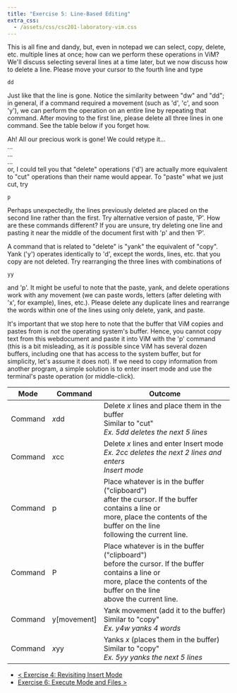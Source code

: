 ```yaml
---
title: "Exercise 5: Line-Based Editing"
extra_css:
  - /assets/css/csc201-laboratory-vim.css
---
```

This is all fine and dandy, but, even in notepad we can select, copy, delete, etc. multiple lines at once; how can we perform these operations in ViM? We'll discuss selecting several lines at a time later, but we now discuss how to delete a line. Please move your cursor to the fourth line and type

    dd

Just like that the line is gone. Notice the similarity between "dw" and "dd"; in general, if a command required a movement (such as 'd', 'c', and soon 'y'), we can perform the operation on an entire line by repeating that command. After moving to the first line, please delete all three lines in one command. See the table below if you forget how.

Ah! All our precious work is gone! We could retype it...<br />
...<br />
...<br />
...<br />
or, I could tell you that "delete" operations ('d') are actually more equivalent to "cut" operations than their name would appear. To "paste" what we just cut, try

    p

Perhaps unexpectedly, the lines previously deleted are placed on the second line rather than the first. Try alternative version of paste, 'P'.  How are these commands different? If you are unsure, try deleting one line and pasting it near the middle of the document first with 'p' and then 'P'.

A command that is related to "delete" is "yank" the equivalent of "copy".  Yank ('y') operates identically to 'd', except the words, lines, etc. that you copy are not deleted. Try rearranging the three lines with combinations of

    yy

and 'p'. It might be useful to note that the paste, yank, and delete operations work with any movement (we can paste words, letters (after deleting with 'x', for example), lines, etc.). Please delete any duplicate lines and rearrange the words within one of the lines using only delete, yank, and paste.

It's important that we stop here to note that the buffer that ViM copies and pastes from is *not* the operating system's buffer. Hence, you cannot copy text from this webdocument and paste it into ViM with the 'p' command (this is a bit misleading, as it <em>is</em> possible since ViM has several dozen buffers, including one that has access to the system buffer, but for simplicity, let's assume it does not). If we need to copy information from another program, a simple solution is to enter insert mode and use the terminal's paste operation (or middle-click).

 Mode | Command | Outcome
------|---------|---------
Command | *x*dd | Delete *x* lines and place them in the buffer<br /> Similar to "cut"<br /> *Ex. 5dd deletes the next 5 lines*
Command | *x*cc | Delete *x* lines and enter Insert mode<br /> *Ex. 2cc deletes the next 2 lines and enters<br /> Insert mode*
Command | p | Place whatever is in the buffer ("clipboard")<br /> after the cursor. If the buffer contains a line or<br /> more, place the contents of the buffer on the line<br /> following the current line.
Command | P | Place whatever is in the buffer ("clipboard")<br /> before the cursor. If the buffer contains a line or<br /> more, place the contents of the buffer on the line<br /> above the current line.
Command | y[movement] | Yank movement (add it to the buffer)<br /> Similar to "copy"<br /> *Ex. y4w yanks 4 words*
Command | *x*yy | Yanks *x* (places them in the buffer)<br /> Similar to "copy"<br /> *Ex. 5yy yanks the next 5 lines*

- [&lt; Exercise 4: Revisiting Insert Mode](../exercise-4-revisiting-insert-mode)
- [Exercise 6: Execute Mode and Files &gt;](../exercise-6-execute-mode-files)
